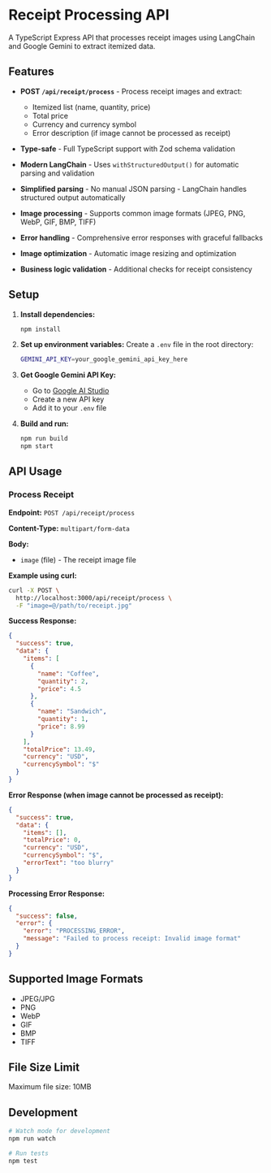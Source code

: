 # Receipt Processing API

A TypeScript Express API that processes receipt images using LangChain and
Google Gemini to extract itemized data.

## Features

- **POST `/api/receipt/process`** - Process receipt images and extract:
  - Itemized list (name, quantity, price)
  - Total price
  - Currency and currency symbol
  - Error description (if image cannot be processed as receipt)

- **Type-safe** - Full TypeScript support with Zod schema validation
- **Modern LangChain** - Uses `withStructuredOutput()` for automatic parsing and
  validation
- **Simplified parsing** - No manual JSON parsing - LangChain handles structured
  output automatically
- **Image processing** - Supports common image formats (JPEG, PNG, WebP, GIF,
  BMP, TIFF)
- **Error handling** - Comprehensive error responses with graceful fallbacks
- **Image optimization** - Automatic image resizing and optimization
- **Business logic validation** - Additional checks for receipt consistency

## Setup

1. **Install dependencies:**

   ```bash
   npm install
   ```

2. **Set up environment variables:** Create a `.env` file in the root directory:

   ```bash
   GEMINI_API_KEY=your_google_gemini_api_key_here
   ```

3. **Get Google Gemini API Key:**
   - Go to [Google AI Studio](https://makersuite.google.com/app/apikey)
   - Create a new API key
   - Add it to your `.env` file

4. **Build and run:**
   ```bash
   npm run build
   npm start
   ```

## API Usage

### Process Receipt

**Endpoint:** `POST /api/receipt/process`

**Content-Type:** `multipart/form-data`

**Body:**

- `image` (file) - The receipt image file

**Example using curl:**

```bash
curl -X POST \
  http://localhost:3000/api/receipt/process \
  -F "image=@/path/to/receipt.jpg"
```

**Success Response:**

```json
{
  "success": true,
  "data": {
    "items": [
      {
        "name": "Coffee",
        "quantity": 2,
        "price": 4.5
      },
      {
        "name": "Sandwich",
        "quantity": 1,
        "price": 8.99
      }
    ],
    "totalPrice": 13.49,
    "currency": "USD",
    "currencySymbol": "$"
  }
}
```

**Error Response (when image cannot be processed as receipt):**

```json
{
  "success": true,
  "data": {
    "items": [],
    "totalPrice": 0,
    "currency": "USD",
    "currencySymbol": "$",
    "errorText": "too blurry"
  }
}
```

**Processing Error Response:**

```json
{
  "success": false,
  "error": {
    "error": "PROCESSING_ERROR",
    "message": "Failed to process receipt: Invalid image format"
  }
}
```

## Supported Image Formats

- JPEG/JPG
- PNG
- WebP
- GIF
- BMP
- TIFF

## File Size Limit

Maximum file size: 10MB

## Development

```bash
# Watch mode for development
npm run watch

# Run tests
npm test
```
